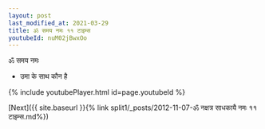 ```yaml
---
layout: post
last_modified_at: 2021-03-29
title: ॐ समय नमः ११ टाइम्स
youtubeId: nuM02jBwxOo
---
```

 
 
 ॐ समय नमः  
 
 -  उमा के साथ कौन है 
 
  
 
  
 
 
 
 
 
 


{% include youtubePlayer.html id=page.youtubeId %}
 
[Next]({{ site.baseurl }}{% link  split1/_posts/2012-11-07-ॐ नक्षत्र साधकायै नमः ११ टाइम्स.md%})
 
